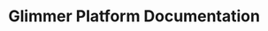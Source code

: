 [//]: # (Copyright 2020 Tobias Frech)

[//]: # (Permission is hereby granted, free of charge, to any person obtaining a copy of this software and associated documentation files /the *Software*/, to deal in the Software without restriction, including without limitation the rights to use, copy, modify, merge, publish, distribute, sublicense, and/or sell copies of the Software, and to permit persons to whom the Software is furnished to do so, subject to the following conditions:)

[//]: # (The above copyright notice and this permission notice shall be included in all copies or substantial portions of the Software.)

[//]: # (THE SOFTWARE IS PROVIDED "AS IS", WITHOUT WARRANTY OF ANY KIND, EXPRESS OR IMPLIED, INCLUDING BUT NOT LIMITED TO THE WARRANTIES OF MERCHANTABILITY, FITNESS FOR A PARTICULAR PURPOSE AND NONINFRINGEMENT. IN NO EVENT SHALL THE AUTHORS OR COPYRIGHT HOLDERS BE LIABLE FOR ANY CLAIM, DAMAGES OR OTHER LIABILITY, WHETHER IN AN ACTION OF CONTRACT, TORT OR OTHERWISE, ARISING FROM, OUT OF OR IN CONNECTION WITH THE SOFTWARE OR THE USE OR OTHER DEALINGS IN THE SOFTWARE.)

# Glimmer Platform Documentation
